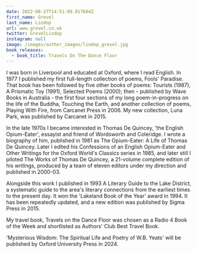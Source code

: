 ```yaml
---
date: 2022-08-27T14:51:09.817604Z
first_name: Grevel
last_name: Lindop
url: www.grevel.co.uk
twitter: GrevelLindop
instagram: null
image: /images/author_images/lindop_grevel.jpg
book_releases:
  - book_title: Travels On The Dance Floor
---
```

I was born in Liverpool and educated at Oxford, where I read English. In 1977 I published my first full-length collection of poems, Fools' Paradise. That book has been followed by five other books of poems: Tourists (1987), A Prismatic Toy (1991), Selected Poems (2000); then - published by Wave Books in Australia - the first four sections of my long poem-in-progress on the life of the Buddha, Touching the Earth, and another collection of poems, Playing With Fire, from Carcanet Press in 2006. My new collection, Luna Park, was published by Carcanet in 2015.

In the late 1970s I became interested in Thomas De Quincey, 'the English Opium-Eater', essayist and friend of Wordsworth and Coleridge. I wrote a biography of him, published in 1981 as The Opium-Eater: A Life of Thomas De Quincey. Later I edited his Confessions of an English Opium-Eater and Other Writings for the Oxford World's Classics series in 1985, and later still I piloted The Works of Thomas De Quincey, a 21-volume complete edition of his writings, produced by a team of eleven editors under my direction and published in 2000-03.

Alongside this work I published in 1993 A Literary Guide to the Lake District, a systematic guide to the area's literary connections from the earliest times to the present day. It won the 'Lakeland Book of the Year' award in 1994. It has been repeatedly updated, and a new edition was published by Sigma Press in 2015.

My travel book, Travels on the Dance Floor was chosen as a Radio 4 Book of the Week and shortlisted as Authors' Club Best Travel Book.

'Mysterious Wisdom: The Spiritual Life and Poetry of W.B. Yeats' will be published by Oxford University Press in 2024.